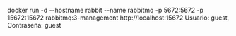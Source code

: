 docker run -d --hostname rabbit --name rabbitmq -p 5672:5672 -p 15672:15672 rabbitmq:3-management
http://localhost:15672
Usuario: guest, Contraseña: guest
